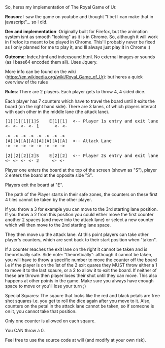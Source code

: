 So, heres my implementation of The Royal Game of Ur.

<b>Reason</b>: I saw the game on youtube and thought "I bet I can make that in javascript"... so I did.

<b>Dev and implementation</b>: Originally built for Firefox, but the animation system isnt as smooth "looking" as it is in
Chrome. So, although it will work in firefox its meant to be played in Chrome. This'll probably never be fixed as I only
planned for me to play it, and Ill always just play it in Chrome :)

<b>Outcome</b>: Index.html and indexsound.html. No external images or sounds (as I base64 encoded them all). Uses Jquery.

More info can be found on the wiki (https://en.wikipedia.org/wiki/Royal_Game_of_Ur): but heres a quick overview of the rules

<b>Rules</b>:
There are 2 players. Each player gets to throw 4, 4 sided dice.

Each player has 7 counters which have to travel the board until it exits the board (on the right hand side).
There are 3 lanes, of which players interact with each other in the middle lane (the attack lane).

<pre>
[1][1][1][1]S    E[1][1]  <-- Player 1s entry and exit lane
<- <- <- <- 1      <- <-

-> -> -> -> -> -> -> ->
[A][A][A][A][A][A][A][A]  <-- Attack Lane
-> -> -> -> -> -> -> ->

[2][2][2][2]S    E[2][2]  <-- Player 2s entry and exit lane
<- <- <- <- 2     <- <-
</pre>

Player one enters the board at the top of the screen (shown as "S"), player 2 enters the board at the opposite side "S".

Players exit the board at "E".

The path of the Player starts in their safe zones, the counters on these first 4 tiles cannot be taken by the other player.

If you throw a 3 for example you can move to the 3rd starting lane position. If you throw a 2 from this position you could
either move the first counter another 2 spaces (and move into the attack lane) or select a new counter which will then move
to the 2nd starting lane space.

They then move up the attack lane. At this point players can take other player's counters, which are sent back to their start 
position when "taken".

If a counter reaches the exit lane on the right it cannot be taken and is theoretically safe. Side note: "theoretically": although
it cannot be taken, you will have to throw a specific number to move the counter off the board i.e if the player is on the 1st of
the 2 exit quares they MUST throw either a 1 to move it to the last sqaure, or a 2 to allow it to exit the board. If neither of
these are thrown then player loses their shot until they can move. This also happens at other points in the game. Make sure you
always have enough space to move or you'll lose your turn ;)

Special Squares: The sqaure that looks like the red and black petals are free shot squares i.e. you get to roll the dice again after
you move to it.
Also, counters on the petal in the attack lane cannot be taken, so if someone is on it, you cannot take that position.

Only one counter is allowed on each sqaure.

You CAN throw a 0.

Feel free to use the source code at will (and modify at your own risk).
